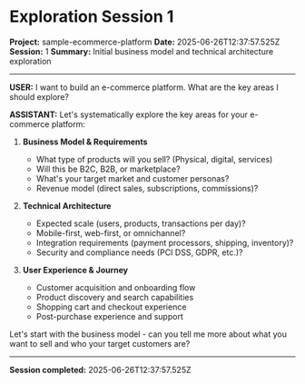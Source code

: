 # Exploration Session 1
**Project:** sample-ecommerce-platform
**Date:** 2025-06-26T12:37:57.525Z
**Session:** 1
**Summary:** Initial business model and technical architecture exploration

---

**USER:** I want to build an e-commerce platform. What are the key areas I should explore?

**ASSISTANT:** Let's systematically explore the key areas for your e-commerce platform:

1. **Business Model & Requirements**
   - What type of products will you sell? (Physical, digital, services)
   - Will this be B2C, B2B, or marketplace?
   - What's your target market and customer personas?
   - Revenue model (direct sales, subscriptions, commissions)?

2. **Technical Architecture**
   - Expected scale (users, products, transactions per day)?
   - Mobile-first, web-first, or omnichannel?
   - Integration requirements (payment processors, shipping, inventory)?
   - Security and compliance needs (PCI DSS, GDPR, etc.)?

3. **User Experience & Journey**
   - Customer acquisition and onboarding flow
   - Product discovery and search capabilities
   - Shopping cart and checkout experience
   - Post-purchase experience and support

Let's start with the business model - can you tell me more about what you want to sell and who your target customers are?

---

**Session completed:** 2025-06-26T12:37:57.525Z
